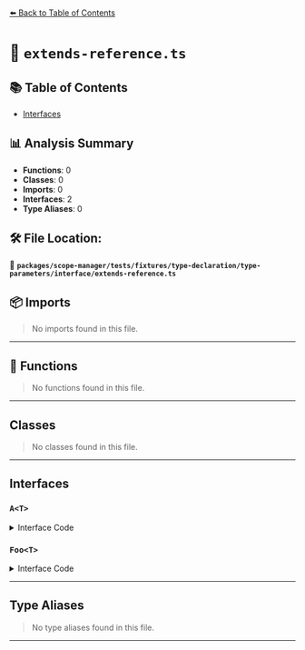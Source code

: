 [⬅️ Back to Table of Contents](../../../../../../../index.md)

# 📄 `extends-reference.ts`

## 📚 Table of Contents

- [Interfaces](#interfaces)

## 📊 Analysis Summary

- **Functions**: 0
- **Classes**: 0
- **Imports**: 0
- **Interfaces**: 2
- **Type Aliases**: 0

## 🛠️ File Location:
📂 **`packages/scope-manager/tests/fixtures/type-declaration/type-parameters/interface/extends-reference.ts`**

## 📦 Imports

> No imports found in this file.


---

## 🔧 Functions

> No functions found in this file.


---

## Classes

> No classes found in this file.


---

## Interfaces

### `A<T>`

<details><summary>Interface Code</summary>

```ts
interface A<T> {}
```
</details>

### `Foo<T>`

<details><summary>Interface Code</summary>

```ts
interface Foo<T> extends A<T> {}
```
</details>


---

## Type Aliases

> No type aliases found in this file.


---